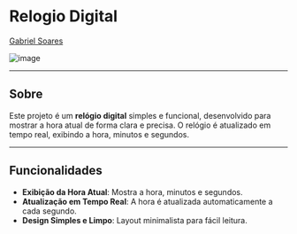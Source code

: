 # Relogio Digital 

[Gabriel Soares](https://www.linkedin.com/in/gabriel-soares-3098782b0/)

![image](https://github.com/user-attachments/assets/6a36185f-45fa-4e8d-afaa-5b4c7f30c236)

---

## Sobre
Este projeto é um **relógio digital** simples e funcional, desenvolvido para mostrar a hora atual de forma clara e precisa. O relógio é atualizado em tempo real, exibindo a hora, minutos e segundos.

---

## Funcionalidades
- **Exibição da Hora Atual**: Mostra a hora, minutos e segundos.
- **Atualização em Tempo Real**: A hora é atualizada automaticamente a cada segundo.
- **Design Simples e Limpo**: Layout minimalista para fácil leitura.
